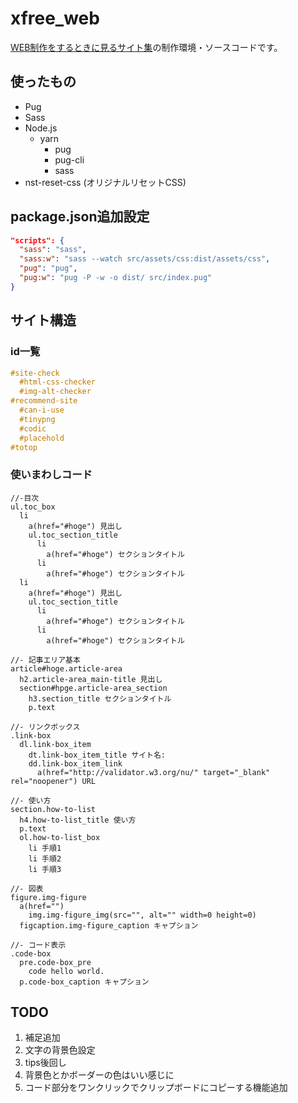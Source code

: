 # xfree_web

[WEB制作をするときに見るサイト集](http://shimyaaa.html.xdomain.jp/web/)の制作環境・ソースコードです。

## 使ったもの

- Pug
- Sass
- Node.js
  - yarn
    - pug
    - pug-cli
    - sass
- nst-reset-css (オリジナルリセットCSS)

## package.json追加設定

```json
"scripts": {
  "sass": "sass",
  "sass:w": "sass --watch src/assets/css:dist/assets/css",
  "pug": "pug",
  "pug:w": "pug -P -w -o dist/ src/index.pug"
}
```

## サイト構造

### id一覧

```css
#site-check
  #html-css-checker
  #img-alt-checker
#recommend-site
  #can-i-use
  #tinypng
  #codic
  #placehold
#totop
```

### 使いまわしコード

```pug
//-目次
ul.toc_box
  li
    a(href="#hoge") 見出し
    ul.toc_section_title
      li
        a(href="#hoge") セクションタイトル
      li
        a(href="#hoge") セクションタイトル
  li
    a(href="#hoge") 見出し
    ul.toc_section_title
      li
        a(href="#hoge") セクションタイトル
      li
        a(href="#hoge") セクションタイトル

//- 記事エリア基本
article#hoge.article-area
  h2.article-area_main-title 見出し
  section#hpge.article-area_section
    h3.section_title セクションタイトル
    p.text

//- リンクボックス
.link-box
  dl.link-box_item
    dt.link-box_item_title サイト名:
    dd.link-box_item_link
      a(href="http://validator.w3.org/nu/" target="_blank" rel="noopener") URL

//- 使い方
section.how-to-list
  h4.how-to-list_title 使い方
  p.text
  ol.how-to-list_box
    li 手順1
    li 手順2
    li 手順3

//- 図表
figure.img-figure
  a(href="")
    img.img-figure_img(src="", alt="" width=0 height=0)
  figcaption.img-figure_caption キャプション

//- コード表示
.code-box
  pre.code-box_pre
    code hello world.
  p.code-box_caption キャプション
```

## TODO

1. 補足追加
2. 文字の背景色設定
3. tips後回し
4. 背景色とかボーダーの色はいい感じに
5. コード部分をワンクリックでクリップボードにコピーする機能追加
